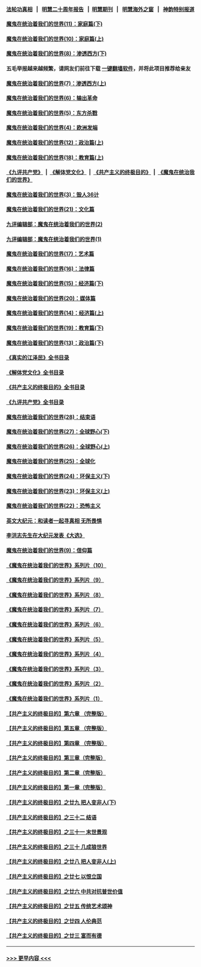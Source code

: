 #### [法轮功真相](https://github.com/gfw-breaker/truth/blob/master/README.md?t=0) &nbsp;&nbsp;|&nbsp;&nbsp; [明慧二十周年报告](https://github.com/gfw-breaker/mh-reports/blob/master/README.md?t=0) &nbsp;&nbsp;|&nbsp;&nbsp;[明慧期刊](https://github.com/gfw-breaker/mh-qikan) &nbsp;&nbsp;|&nbsp;&nbsp; [明慧海外之窗](https://github.com/gfw-breaker/mh-news/blob/master/README.md?t=0) &nbsp;&nbsp;|&nbsp;&nbsp; [神韵特别报道](https://github.com/gfw-breaker/mh-news/blob/master/shenyun.md?t=0)
#### [魔鬼在统治着我们的世界(11)：家庭篇(下)](../pages/nsc422/n10440961.md?t=01061543) 
#### [魔鬼在统治着我们的世界(10)：家庭篇(上)](../pages/nsc422/n10435448.md?t=01061543) 
#### [魔鬼在统治着我们的世界(8)：渗透西方(下)](../pages/nsc422/n10429603.md?t=01061543) 
#### 五毛举报越来越频繁，请网友们前往下载 [一键翻墙软件](https://github.com/gfw-breaker/ssr-accounts)，并将此项目推荐给亲友
#### [魔鬼在统治着我们的世界(7)：渗透西方(上)](../pages/nsc422/n10426013.md?t=01061543) 
#### [魔鬼在统治着我们的世界(6)：输出革命](../pages/nsc422/n10421536.md?t=01061543) 
#### [魔鬼在统治着我们的世界(5)：东方杀戮](../pages/nsc422/n10417707.md?t=01061543) 
#### [魔鬼在统治着我们的世界(4)：欧洲发端](../pages/nsc422/n10414890.md?t=01061543) 
#### [魔鬼在统治着我们的世界(12)：政治篇(上)](../pages/nsc422/n10444576.md?t=01061543) 
#### [魔鬼在统治着我们的世界(18)：教育篇(上)](../pages/nsc422/n10526970.md?t=01061543) 
#### [《九评共产党》](https://github.com/begood0513/9ping.md/blob/master/README.md) &nbsp;|&nbsp; [《解体党文化》](../../../../jtdwh.md/blob/master/README.md)  &nbsp;|&nbsp; [《共产主义的终极目的》](../../../../gczydzjmd.md/blob/master/README.md) &nbsp;|&nbsp; [《魔鬼在统治我们的世界》](../../../../mgztzwmdsj.md/blob/master/README.md) 
#### [魔鬼在统治着我们的世界(3)：毁人36计](../pages/nsc422/n10411583.md?t=01061543) 
#### [魔鬼在统治着我们的世界(21)：文化篇](../pages/nsc422/n10597706.md?t=01061543) 
#### [九评编辑部：魔鬼在统治着我们的世界(2)](../pages/nsc422/n10410036.md?t=01061543) 
#### [九评编辑部：魔鬼在统治着我们的世界(1)](../pages/nsc422/n10406825.md?t=01061543) 
#### [魔鬼在统治着我们的世界(17)：艺术篇](../pages/nsc422/n10499093.md?t=01061543) 
#### [魔鬼在统治着我们的世界(16)：法律篇](../pages/nsc422/n10485969.md?t=01061543) 
#### [魔鬼在统治着我们的世界(15)：经济篇(下)](../pages/nsc422/n10469975.md?t=01061543) 
#### [魔鬼在统治着我们的世界(20)：媒体篇](../pages/nsc422/n10586579.md?t=01061543) 
#### [魔鬼在统治着我们的世界(14)：经济篇(上)](../pages/nsc422/n10457370.md?t=01061543) 
#### [魔鬼在统治着我们的世界(19)：教育篇(下)](../pages/nsc422/n10564808.md?t=01061543) 
#### [魔鬼在统治着我们的世界(13)：政治篇(下)](../pages/nsc422/n10448270.md?t=01061543) 
#### [《真实的江泽民》全书目录](../pages/nsc422/n13721399.md?t=01061543) 
#### [《解体党文化》全书目录](../pages/nsc422/n13721157.md?t=01061543) 
#### [《共产主义的终极目的》全书目录](../pages/nsc422/n13721048.md?t=01061543) 
#### [《九评共产党》全书目录](../pages/nsc422/n13708085.md?t=01061543) 
#### [魔鬼在统治着我们的世界(28)：结束语](../pages/nsc422/n10936246.md?t=01061543) 
#### [魔鬼在统治着我们的世界(27)：全球野心(下)](../pages/nsc422/n10928319.md?t=01061543) 
#### [魔鬼在统治着我们的世界(26)：全球野心(上)](../pages/nsc422/n10900318.md?t=01061543) 
#### [魔鬼在统治着我们的世界(25)：全球化](../pages/nsc422/n10788205.md?t=01061543) 
#### [魔鬼在统治着我们的世界(24)：环保主义(下)](../pages/nsc422/n10695307.md?t=01061543) 
#### [魔鬼在统治着我们的世界(23)：环保主义(上)](../pages/nsc422/n10688613.md?t=01061543) 
#### [魔鬼在统治着我们的世界(22)：恐怖主义](../pages/nsc422/n10614727.md?t=01061543) 
#### [英文大纪元：和读者一起寻真相 无所畏惧](../pages/nsc422/n12542027.md?t=01061543) 
#### [李洪志先生在大纪元发表《大选》](../pages/nsc422/n12534746.md?t=01061543) 
#### [魔鬼在统治着我们的世界(9)：信仰篇](../pages/nsc422/n10432159.md?t=01061543) 
#### [《魔鬼在统治着我们的世界》系列片（10）](../pages/nsc422/n12292670.md?t=01061543) 
#### [《魔鬼在统治着我们的世界》系列片（9）](../pages/nsc422/n12290859.md?t=01061543) 
#### [《魔鬼在统治着我们的世界》系列片（8）](../pages/nsc422/n12287445.md?t=01061543) 
#### [《魔鬼在统治着我们的世界》系列片（7）](../pages/nsc422/n12283425.md?t=01061543) 
#### [《魔鬼在统治着我们的世界》系列片（6）](../pages/nsc422/n12282314.md?t=01061543) 
#### [《魔鬼在统治着我们的世界》系列片（5）](../pages/nsc422/n12281419.md?t=01061543) 
#### [《魔鬼在统治着我们的世界》系列片（4）](../pages/nsc422/n12274024.md?t=01061543) 
#### [《魔鬼在统治着我们的世界》系列片（3）](../pages/nsc422/n12271322.md?t=01061543) 
#### [《魔鬼在统治着我们的世界》系列片（2）](../pages/nsc422/n12269049.md?t=01061543) 
#### [《魔鬼在统治着我们的世界》系列片（1）](../pages/nsc422/n12267575.md?t=01061543) 
#### [【共产主义的终极目的】第六章 （完整版）](../pages/nsc422/n11428913.md?t=01061543) 
#### [【共产主义的终极目的】第五章 （完整版）](../pages/nsc422/n11428912.md?t=01061543) 
#### [【共产主义的终极目的】第四章 （完整版）](../pages/nsc422/n11428907.md?t=01061543) 
#### [【共产主义的终极目的】第三章（完整版）](../pages/nsc422/n11428848.md?t=01061543) 
#### [【共产主义的终极目的】第二章（完整版）](../pages/nsc422/n11428831.md?t=01061543) 
#### [【共产主义的终极目的】第一章（完整版）](../pages/nsc422/n11417651.md?t=01061543) 
#### [【共产主义的终极目的】之廿九 把人变非人(下)](../pages/nsc422/n11344140.md?t=01061543) 
#### [【共产主义的终极目的】之三十二 结语](../pages/nsc422/n11360535.md?t=01061543) 
#### [【共产主义的终极目的】之三十一 末世景观](../pages/nsc422/n11351129.md?t=01061543) 
#### [【共产主义的终极目的】之三十 几成狼世界](../pages/nsc422/n11348280.md?t=01061543) 
#### [【共产主义的终极目的】之廿八 把人变非人(上)](../pages/nsc422/n11340492.md?t=01061543) 
#### [【共产主义的终极目的】之廿七 以恨立国](../pages/nsc422/n11336944.md?t=01061543) 
#### [【共产主义的终极目的】之廿六 中共对抗普世价值](../pages/nsc422/n11324785.md?t=01061543) 
#### [【共产主义的终极目的】之廿五 传统艺术颂神](../pages/nsc422/n11296396.md?t=01061543) 
#### [【共产主义的终极目的】之廿四 人伦典范](../pages/nsc422/n11296397.md?t=01061543) 
#### [【共产主义的终极目的】之廿三 富而有德](../pages/nsc422/n11283598.md?t=01061543) 

----
#### [ >>> 更早内容 <<< ](../indexes/nsc422-earlier.md)
